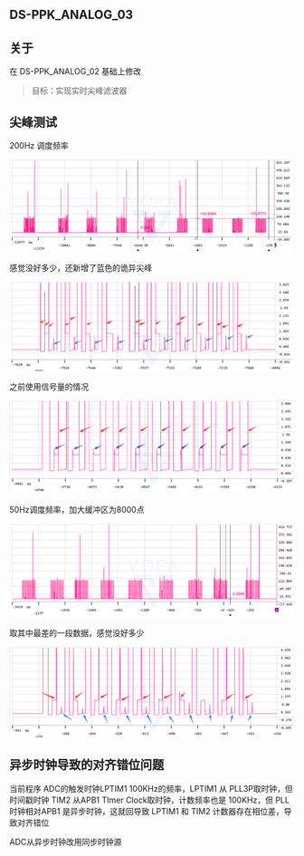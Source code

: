 ## DS-PPK_ANALOG_03

## 关于

在 DS-PPK_ANALOG_02 基础上修改

>目标：实现实时尖峰滤波器

## 尖峰测试

200Hz 调度频率

![](Images/200Hz_2000点缓冲区尖峰测试1.png)

感觉没好多少，还新增了蓝色的诡异尖峰

![](Images/200Hz_2000点缓冲区尖峰测试2.png)

之前使用信号量的情况

![](../DS-PPK_ANALOG_02/Images/换挡尖峰测试3：整整齐齐有规律的尖峰.png)

50Hz调度频率，加大缓冲区为8000点

![](Images/50Hz_8000点缓冲区尖峰测试1.png)

取其中最差的一段数据，感觉没好多少

![](Images/50Hz_8000点缓冲区尖峰测试2.png)

## 异步时钟导致的对齐错位问题

当前程序 ADC的触发时钟LPTIM1 100KHz的频率，LPTIM1 从 PLL3P取时钟，但时间戳时钟 TIM2 从APB1 TImer Clock取时钟，计数频率也是 100KHz，但 PLL时钟相对APB1 是异步时钟，这就回导致 LPTIM1 和 TIM2 计数器存在相位差，导致对齐错位



ADC从异步时钟改用同步时钟源
